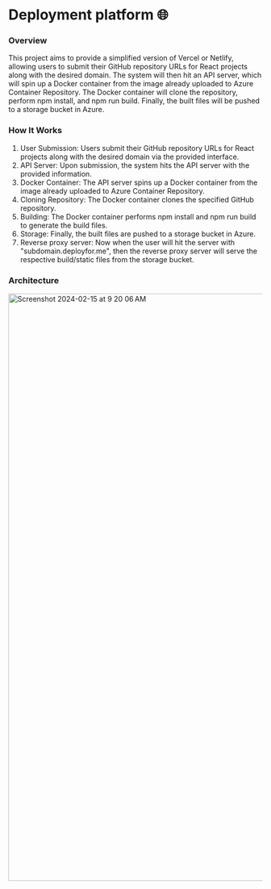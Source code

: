 # Deployment platform 🌐

### Overview

This project aims to provide a simplified version of Vercel or Netlify, allowing users to submit their GitHub repository URLs for React projects along with the desired domain. The system will then hit an API server, which will spin up a Docker container from the image already uploaded to Azure Container Repository. The Docker container will clone the repository, perform npm install, and npm run build. Finally, the built files will be pushed to a storage bucket in Azure.

### How It Works

1. User Submission: Users submit their GitHub repository URLs for React projects along with the desired domain via the provided interface.
2. API Server: Upon submission, the system hits the API server with the provided information.
3. Docker Container: The API server spins up a Docker container from the image already uploaded to Azure Container Repository.
4. Cloning Repository: The Docker container clones the specified GitHub repository.
5. Building: The Docker container performs npm install and npm run build to generate the build files.
6. Storage: Finally, the built files are pushed to a storage bucket in Azure.
7. Reverse proxy server: Now when the user will hit the server with "subdomain.deployfor.me", then the reverse proxy server will serve the respective build/static files from the storage bucket.

### Architecture

<img width="1165" alt="Screenshot 2024-02-15 at 9 20 06 AM" src="https://github.com/Patel-Muhammad/vercel-clone/assets/96219910/3053d709-2c41-4667-be27-8d03d0e0794e">
